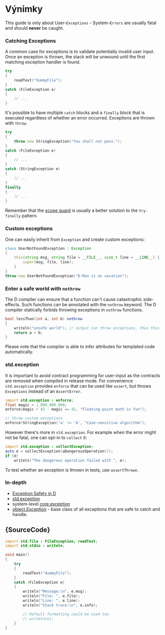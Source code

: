 # Výnimky

This guide is only about User-`Exceptions` - System-`Errors` are usually fatal
and should __never__ be caught.

### Catching Exceptions

A common case for exceptions is to validate potentially invalid user input.
Once an exception is thrown, the stack will be unwound until the first matching exception
handler is found.

```d
try
{
    readText("dummyFile");
}
catch (FileException e)
{
    // ...
}
```

It's possible to have multiple `catch` blocks and a `finally` block that is executed
regardless of whether an error occurred. Exceptions are thrown with `throw`.

```d
try
{
    throw new StringException("You shall not pass.");
}
catch (FileException e)
{
    // ...
}
catch (StringException e)
{
    // ...
}
finally
{
    // ...
}
```

Remember that the [scope guard](gems/scope-guards) is usually a better solution to the `try-finally`
pattern.

### Custom exceptions

One can easily inherit from `Exception` and create custom exceptions:

```d
class UserNotFoundException : Exception
{
    this(string msg, string file = __FILE__, size_t line = __LINE__) {
        super(msg, file, line);
    }
}
throw new UserNotFoundException("D-Man is on vacation");
```

### Enter a safe world with `nothrow`

The D compiler can ensure that a function can't cause catastrophic side-effects.
Such functions can be annotated with the `nothrow` keyword. The D compiler
statically forbids throwing exceptions in `nothrow` functions.

```d
bool lessThan(int a, int b) nothrow
{
    writeln("unsafe world"); // output can throw exceptions, thus this is forbidden
    return a < b;
}
```

Please note that the compiler is able to infer attributes for templated code
automatically.

### std.exception

It is important to avoid contract programming for user-input as the contracts
are removed when compiled in release mode. For convenience `std.exception` provides
`enforce` that can be used like `assert`, but throws `Exceptions`
instead of an `AssertError`.

```d
import std.exception : enforce;
float magic = 1_000_000_000;
enforce(magic + 42 - magic == 42, "Floating-point math is fun");

// throw custom exceptions
enforce!StringException('a' != 'A', "Case-sensitive algorithm");
```

However there's more in `std.exception`. For example when the error might not be
fatal, one can opt-in to `collect` it:

```d
import std.exception : collectException;
auto e = collectException(aDangerousOperation());
if (e)
    writeln("The dangerous operation failed with ", e);
```

To test whether an exception is thrown in tests, use `assertThrown`.

### In-depth

- [Exception Safety in D](https://dlang.org/exception-safe.html)
- [std.exception](https://dlang.org/phobos/std_exception.html)
- system-level [core.exception](https://dlang.org/phobos/core_exception.html)
- [object.Exception](https://dlang.org/library/object/exception.html) - base class of all exceptions that are safe to catch and handle.

## {SourceCode}

```d
import std.file : FileException, readText;
import std.stdio : writeln;

void main()
{
    try
    {
        readText("dummyFile");
    }
    catch (FileException e)
    {
        writeln("Message:\n", e.msg);
        writeln("File: ", e.file);
        writeln("Line: ", e.line);
        writeln("Stack trace:\n", e.info);

        // Default formatting could be used too
        // writeln(e);
    }
}
```
